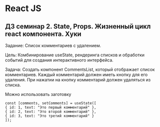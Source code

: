 # React JS
## ДЗ семинар 2. State, Props. Жизненный цикл react компонента. Хуки
Задание: Список комментариев с удалением.

Цель: Комбинирование useState, рендеринга списков и обработки событий для создания интерактивного интерфейса.

Задача:
Создать компонент CommentsList, который отображает список комментариев. Каждый комментарий должен иметь кнопку для его удаления. При нажатии на кнопку комментарий должен удаляться из списка.

Можно использовать заготовку
```
const [comments, setComments] = useState([
{ id: 1, text: "Это первый комментарий" },
{ id: 2, text: "Это второй комментарий" },
{ id: 3, text: "Это третий комментарий" }
]);
```